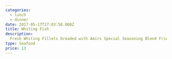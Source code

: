 ```yaml
---
categories:
  - lunch
  - dinner
date: 2017-05-17T17:03:58.000Z
title: Whiting Fish
description: 
  Fresh Whiting Fillets breaded with Amirs Special Seasoning Blend Fried in Vegetable Oil
type: Seafood
price: 13
---
```



